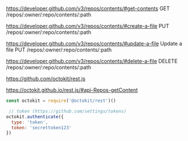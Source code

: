 https://developer.github.com/v3/repos/contents/#get-contents
GET /repos/:owner/:repo/contents/:path

https://developer.github.com/v3/repos/contents/#create-a-file
PUT /repos/:owner/:repo/contents/:path

https://developer.github.com/v3/repos/contents/#update-a-file
Update a file
PUT /repos/:owner/:repo/contents/:path


https://developer.github.com/v3/repos/contents/#delete-a-file
DELETE /repos/:owner/:repo/contents/:path


 https://github.com/octokit/rest.js


https://octokit.github.io/rest.js/#api-Repos-getContent

```js
const octokit = require('@octokit/rest')()

 // token (https://github.com/settings/tokens)
octokit.authenticate({
  type: 'token',
  token: 'secrettoken123'
})

```
